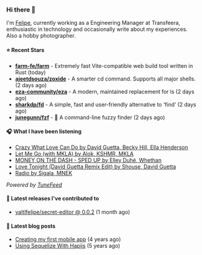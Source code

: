 ### Hi there 👋

I'm [Felipe](https://felipevm.com), currently working as a Engineering Manager at Transfeera, enthusiastic in technology and occasionally write about my experiences. Also a hobby photographer.

#### ⭐ Recent Stars
- **[farm-fe/farm](https://github.com/farm-fe/farm)** - Extremely fast Vite-compatible web build tool written in Rust (today)
- **[ajeetdsouza/zoxide](https://github.com/ajeetdsouza/zoxide)** - A smarter cd command. Supports all major shells. (2 days ago)
- **[eza-community/eza](https://github.com/eza-community/eza)** - A modern, maintained replacement for ls (2 days ago)
- **[sharkdp/fd](https://github.com/sharkdp/fd)** - A simple, fast and user-friendly alternative to &#39;find&#39; (2 days ago)
- **[junegunn/fzf](https://github.com/junegunn/fzf)** - :cherry_blossom: A command-line fuzzy finder (2 days ago)

#### 🎧 What I have been listening
- [Crazy What Love Can Do by David Guetta, Becky Hill, Ella Henderson](https://open.spotify.com/track/1WCEAGGRD066z2Q89ObXTq)
- [Let Me Go (with MKLA) by Alok, KSHMR, MKLA](https://open.spotify.com/track/2defGVdHhyRjyeXvjq46b3)
- [MONEY ON THE DASH - SPED UP by Elley Duhé, Whethan](https://open.spotify.com/track/086THPnabbu1zfDjRsxpoN)
- [Love Tonight (David Guetta Remix Edit) by Shouse, David Guetta](https://open.spotify.com/track/2prnn41CblB8B4yWACDljP)
- [Radio by Sigala, MNEK](https://open.spotify.com/track/6zsFddikwwAfBr3USkYSDx)

_Powered by [TuneFeed](https://tunefeed.app?ref=valtlfelipe-gh-profile)_ 

#### 🚀 Latest releases I've contributed to


- [valtlfelipe/secret-editor @ 0.0.2](https://github.com/valtlfelipe/secret-editor/releases/tag/0.0.2) (1 month ago)

#### 📄 Latest blog posts
- [Creating my first mobile app](https://felipevm.com/posts/creating-my-first-mobile-app/) (4 years ago)
- [Using Sequelize With Hapijs](https://felipevm.com/posts/using-sequelize-with-hapijs/) (5 years ago)
